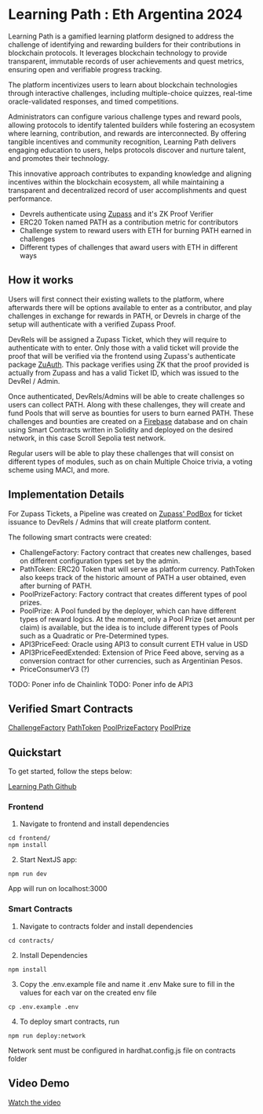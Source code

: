 # Learning Path : Eth Argentina 2024

Learning Path is a gamified learning platform designed to address the challenge of identifying and rewarding builders for their contributions in blockchain protocols. It leverages blockchain technology to provide transparent, immutable records of user achievements and quest metrics, ensuring open and verifiable progress tracking. 

The platform incentivizes users to learn about blockchain technologies through interactive challenges, including multiple-choice quizzes, real-time oracle-validated responses, and timed competitions.

Administrators can configure various challenge types and reward pools, allowing protocols to identify talented builders while fostering an ecosystem where learning, contribution, and rewards are interconnected. By offering tangible incentives and community recognition, Learning Path delivers engaging education to users, helps protocols discover and nurture talent, and promotes their technology. 

This innovative approach contributes to expanding knowledge and aligning incentives within the blockchain ecosystem, all while maintaining a transparent and decentralized record of user accomplishments and quest performance.

- Devrels authenticate using [Zupass](https://github.com/proofcarryingdata/zupass) and it's ZK Proof Verifier
- ERC20 Token named PATH as a contribution metric for contributors
- Challenge system to reward users with ETH for burning PATH earned in challenges
- Different types of challenges that award users with ETH in different ways

## How it works
Users will first connect their existing wallets to the platform, where afterwards there will be options available to enter as a contributor, and play challenges in exchange for rewards in PATH, or Devrels in charge of the setup will authenticate with a verified Zupass Proof.

DevRels will be assigned a Zupass Ticket, which they will require to authenticate with to enter.  Only those with a valid ticket will provide the proof that will be verified via the frontend using Zupass's authenticate package [ZuAuth](https://www.npmjs.com/package/@pcd/zuauth).  This package verifies using ZK that the proof provided is actually from Zupass and has a valid Ticket ID, which was issued to the DevRel / Admin.

Once authenticated, DevRels/Admins will be able to create challenges so users can collect PATH.  Along with these challenges, they will create and fund Pools that will serve as bounties for users to burn earned PATH.  These challenges and bounties are created on a [Firebase](https://firebase.google.com/?gad_source=1&gclid=Cj0KCQjwzby1BhCQARIsAJ_0t5O__fYNyCoSykZQTNw-Df3atjA8nZaehHc_DvAH7GbSS-lquPHAy5caAva9EALw_wcB&gclsrc=aw.ds) database and on chain using Smart Contracts written in Solidity and deployed on the desired network, in this case Scroll Sepolia test network.

Regular users will be able to play these challenges that will consist on different types of modules, such as on chain Multiple Choice trivia, a voting scheme using MACI, and more.

## Implementation Details

For Zupass Tickets, a Pipeline was created on [Zupass' PodBox](https://podbox.dev/#/pipelines/) for ticket issuance to DevRels / Admins that will create platform content.

The following smart contracts were created:
- ChallengeFactory: Factory contract that creates new challenges, based on different configuration types set by the admin.
- PathToken: ERC20 Token that will serve as platform currency.  PathToken also keeps track of the historic amount of PATH a user obtained, even after burning of PATH.
- PoolPrizeFactory: Factory contract that creates different types of pool prizes.
- PoolPrize: A Pool funded by the deployer, which can have different types of reward logics.  At the moment, only a Pool Prize (set amount per claim) is available, but the idea is to include different types of Pools such as a Quadratic or Pre-Determined types.
- API3PriceFeed: Oracle using API3 to consult current ETH value in USD
- API3PriceFeedExtended: Extension of Price Feed above, serving as a conversion contract for other currencies, such as Argentinian Pesos.
- PriceConsumerV3 (?)

TODO: Poner info de Chainlink
TODO: Poner info de API3

## Verified Smart Contracts
[ChallengeFactory](https://sepolia.scrollscan.com/address/0x06Ec7986362De53Ab9DF64de9b20db22561634AE#code)
[PathToken](https://sepolia.scrollscan.com/address/0x5ff5A1286BE4040419285C15DDC2f2DB8313bF8F#code)
[PoolPrizeFactory](https://sepolia.scrollscan.com/address/0xe8B1361802F8caD3620F2f552b311Cb8f7529CfA#code)
[PoolPrize]()

## Quickstart

To get started, follow the steps below:

[Learning Path Github](https://github.com/BenBarahona/learningpath-hackathon-etharg/)

### Frontend
1. Navigate to frontend and install dependencies

```
cd frontend/
npm install
```

2. Start NextJS app:

```
npm run dev
```

App will run on localhost:3000

### Smart Contracts
1. Navigate to contracts folder and install dependencies

```
cd contracts/
```

2. Install Dependencies

```
npm install
```

3. Copy the .env.example file and name it .env   Make sure to fill in the values for each var on the created env file

```
cp .env.example .env
```

4. To deploy smart contracts, run

```
npm run deploy:network
```

Network sent must be configured in hardhat.config.js file on contracts folder


## Video Demo

[Watch the video]()

